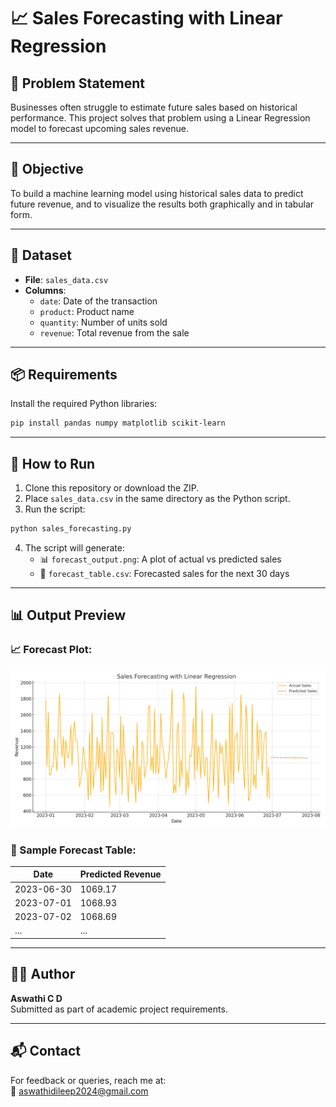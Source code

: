 # 📈 Sales Forecasting with Linear Regression

## 🧠 Problem Statement
Businesses often struggle to estimate future sales based on historical performance. This project solves that problem using a Linear Regression model to forecast upcoming sales revenue.

---

## 🎯 Objective
To build a machine learning model using historical sales data to predict future revenue, and to visualize the results both graphically and in tabular form.

---

## 📁 Dataset
- **File**: `sales_data.csv`
- **Columns**:
  - `date`: Date of the transaction
  - `product`: Product name
  - `quantity`: Number of units sold
  - `revenue`: Total revenue from the sale

---

## 📦 Requirements

Install the required Python libraries:

```bash
pip install pandas numpy matplotlib scikit-learn
```

---

## 🚀 How to Run

1. Clone this repository or download the ZIP.
2. Place `sales_data.csv` in the same directory as the Python script.
3. Run the script:

```bash
python sales_forecasting.py
```

4. The script will generate:
   - 📊 `forecast_output.png`: A plot of actual vs predicted sales
   - 📄 `forecast_table.csv`: Forecasted sales for the next 30 days

---

## 📊 Output Preview

### 📈 Forecast Plot:
![Sales Forecast](forecast_output.png)

### 🧾 Sample Forecast Table:

| Date       | Predicted Revenue |
|------------|-------------------|
| 2023-06-30 | 1069.17           |
| 2023-07-01 | 1068.93           |
| 2023-07-02 | 1068.69           |
| ...        | ...               |

---

## 👩‍💻 Author
**Aswathi C D**  
Submitted as part of academic project requirements.

---

## 📬 Contact
For feedback or queries, reach me at:  
📧 aswathidileep2024@gmail.com
